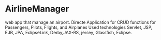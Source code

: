 # AirlineManager
web app that manage an airport.
Directe Application for CRUD functions for Passengers, Pilots, Flights, and Airplanes
Used technologies Servlet, JSP, EJB, JPA, EclipseLink, Derby,JAX-RS, jersey, Glassfish, Eclipse.

